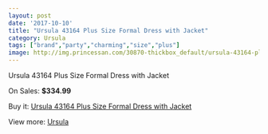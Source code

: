 ```yaml
---
layout: post
date: '2017-10-10'
title: "Ursula 43164 Plus Size Formal Dress with Jacket"
category: Ursula
tags: ["brand","party","charming","size","plus"]
image: http://img.princessan.com/30870-thickbox_default/ursula-43164-plus-size-formal-dress-with-jacket.jpg
---
```

Ursula 43164 Plus Size Formal Dress with Jacket

On Sales: **$334.99**
<a href="https://www.princessan.com/en/ursula/14003-ursula-43164-plus-size-formal-dress-with-jacket.html"><amp-img layout="responsive" width="600" height="600" src="//img.princessan.com/30870-thickbox_default/ursula-43164-plus-size-formal-dress-with-jacket.jpg" alt="Ursula 43164 Plus Size Formal Dress with Jacket 0" /></a>

Buy it: [Ursula 43164 Plus Size Formal Dress with Jacket](https://www.princessan.com/en/ursula/14003-ursula-43164-plus-size-formal-dress-with-jacket.html "Ursula 43164 Plus Size Formal Dress with Jacket")

View more: [Ursula](https://www.princessan.com/en/72-ursula "Ursula")